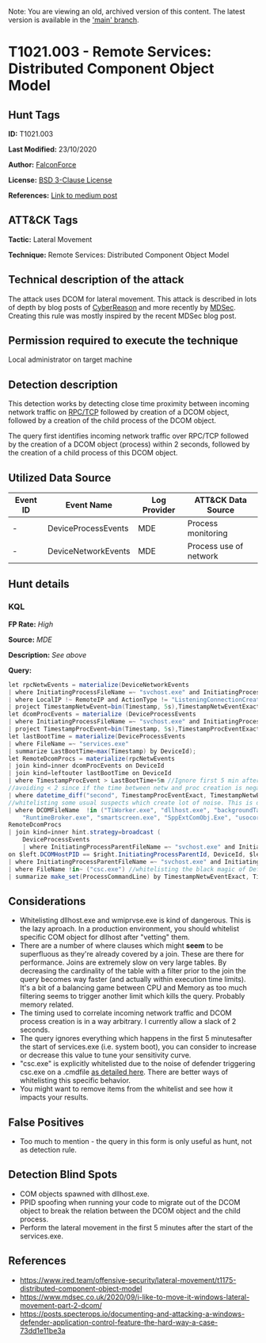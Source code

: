 Note: You are viewing an old, archived version of this content. The latest version is available in the ['main' branch](https://github.com/FalconForceTeam/FalconFriday/blob/main/hunts/T1021-WIN-002.md).

# T1021.003 - Remote Services: Distributed Component Object Model
## Hunt Tags
**ID:** T1021.003

**Last Modified:** 23/10/2020

**Author:** [FalconForce](https://falconforce.nl/)

**License:** [BSD 3-Clause License](https://github.com/FalconForceTeam/FalconFriday/blob/master/LICENSE)

**References:** [Link to medium post](TODO)

## ATT&CK Tags
**Tactic:** Lateral Movement

**Technique:** Remote Services: Distributed Component Object Model

## Technical description of the attack
The attack uses DCOM for lateral movement. This attack is described in lots of depth by blog posts of [CyberReason](https://www.cybereason.com/blog/dcom-lateral-movement-techniques) and more recently by [MDSec](https://www.mdsec.co.uk/2020/09/i-like-to-move-it-windows-lateral-movement-part-2-dcom/). Creating this rule was mostly inspired by the recent MDSec blog post. 

## Permission required to execute the technique
Local administrator on target machine
## Detection description
This detection works by detecting close time proximity between incoming network traffic on [RPC/TCP]((https://docs.microsoft.com/en-us/windows/win32/services/services-and-rpc-tcp)) followed by creation of a DCOM object, followed by a creation of the child process of the DCOM object. 

The query first identifies incoming network traffic over RPC/TCP followed by the creation of a DCOM object (process) within 2 seconds, followed by the creation of a child process of this DCOM object. 

## Utilized Data Source
| Event ID | Event Name | Log Provider | ATT&CK Data Source |
|---------|---------|----------|---------|
| - | DeviceProcessEvents | MDE | Process monitoring |
| - | DeviceNetworkEvents | MDE | Process use of network |

## Hunt details
### KQL

**FP Rate:** *High*

**Source:** *MDE*

**Description:** *See above*

**Query:**

```C#
let rpcNetwEvents = materialize(DeviceNetworkEvents
| where InitiatingProcessFileName =~ "svchost.exe" and InitiatingProcessCommandLine contains "rpcss" and LocalPort == 135
| where LocalIP !~ RemoteIP and ActionType != "ListeningConnectionCreated"
| project TimestampNetwEvent=bin(Timestamp, 5s),TimestampNetwEventExact=Timestamp, DeviceId, DeviceName, RPCHostID=InitiatingProcessId, RPCHostFileName=InitiatingProcessFileName, LocalIP, RemoteIP);
let dcomProcEvents = materialize (DeviceProcessEvents
| where InitiatingProcessFileName =~ "svchost.exe" and InitiatingProcessCommandLine contains "dcomlaunch"
| project TimestampProcEvent=bin(Timestamp, 5s),TimestampProcEventExact=Timestamp, DeviceId, DeviceName, DCOMHostPID=InitiatingProcessId, DCOMHostFileName=InitiatingProcessFileName, DCOMPID=ProcessId, DCOMFileName=FileName, DCOMCmdLine=ProcessCommandLine);
let lastBootTime = materialize(DeviceProcessEvents
| where FileName =~ "services.exe"
| summarize LastBootTime=max(Timestamp) by DeviceId);
let RemoteDcomProcs = materialize(rpcNetwEvents
| join kind=inner dcomProcEvents on DeviceId 
| join kind=leftouter lastBootTime on DeviceId
| where TimestampProcEvent > LastBootTime+5m //Ignore first 5 min after boot
//avoiding < 2 since if the time between netw and proc creation is negative, they can't be related. Network event must come first. 
| where datetime_diff("second", TimestampProcEventExact, TimestampNetwEventExact) between (0 .. 2) 
//whitelisting some usual suspects which create lot of noise. This is dangerous though...huge gap for bypass. 
| where DCOMFileName  !in ("TiWorker.exe", "dllhost.exe", "backgroundTaskHost.exe", "mobsync.exe", "WmiPrvSE.exe", 
    "RuntimeBroker.exe", "smartscreen.exe", "SppExtComObj.Exe", "usocoreworker.exe", "browser_broker.exe", "ssoncom.exe"));
RemoteDcomProcs
| join kind=inner hint.strategy=broadcast (
    DeviceProcessEvents 
    | where InitiatingProcessParentFileName =~ "svchost.exe" and InitiatingProcessFileName in ((RemoteDcomProcs | project DCOMFileName))) 
on $left.DCOMHostPID == $right.InitiatingProcessParentId, DeviceId, $left.DCOMPID == $right.InitiatingProcessId
| where InitiatingProcessParentFileName =~ "svchost.exe" and InitiatingProcessFileName =~ DCOMFileName 
| where FileName !in~ ("csc.exe") //whitelisting the black magic of Defender.
| summarize make_set(ProcessCommandLine) by TimestampNetwEventExact, TimestampProcEventExact, DeviceId, DeviceName, InitiatingProcessId, LocalIP, RemoteIP, LastBootTime, DCOMCmdLine
```

## Considerations
* Whitelisting dllhost.exe and wmiprvse.exe is kind of dangerous. This is the lazy aproach. In a production environment, you should whitelist specific COM object for dllhost after "vetting" them. 
* There are a number of where clauses which might **seem** to be superfluous as they're already covered by a join. These are there for performance. Joins are extremely slow on very large tables. By decreasing the cardinality of the table with a filter prior to the join the query becomes way faster (and actually within execution time limits). It's a bit of a balancing game between CPU and Memory as too much filtering seems to trigger another limit which kills the query. Probably memory related. 
* The timing used to correlate incoming network traffic and DCOM process creation is in a way arbitrary. I currently allow a slack of 2 seconds. 
* The query ignores everything which happens in the first 5 minutesafter the start of services.exe (i.e. system boot), you can consider to increase or decrease this value to tune your sensitivity curve.
* "csc.exe" is explicitly whitelisted due to the noise of defender triggering csc.exe on a .cmdfile [as detailed here](https://posts.specterops.io/documenting-and-attacking-a-windows-defender-application-control-feature-the-hard-way-a-case-73dd1e11be3a). There are better ways of whitelisting this specific behavior. 
* You might want to remove items from the whitelist and see how it impacts your results. 

## False Positives
*  Too much to mention - the query in this form is only useful as hunt, not as detection rule. 
  

## Detection Blind Spots
* COM objects spawned with dllhost.exe. 
* PPID spoofing when running your code to migrate out of the DCOM object to break the relation between the DCOM object and the child process. 
* Perform the lateral movement in the first 5 minutes after the start of the services.exe. 

## References
*  https://www.ired.team/offensive-security/lateral-movement/t1175-distributed-component-object-model
*  https://www.mdsec.co.uk/2020/09/i-like-to-move-it-windows-lateral-movement-part-2-dcom/
*  https://posts.specterops.io/documenting-and-attacking-a-windows-defender-application-control-feature-the-hard-way-a-case-73dd1e11be3a